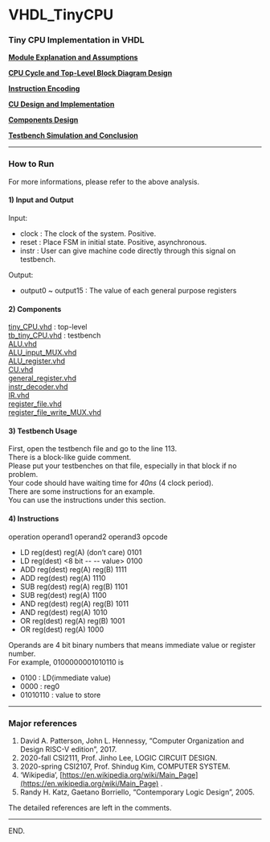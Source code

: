 # VHDL_TinyCPU

### Tiny CPU Implementation in VHDL  

[**Module Explanation and Assumptions**](Tiny%20CPU%20Analysis%205466d04ef5e74a2da7790e5a05af0138/Module%20Explanation%20and%20Assumptions%2027756dd5f7ce40df9598ab9e70e69a91.md)  

[**CPU Cycle and Top-Level Block Diagram Design**](Tiny%20CPU%20Analysis%205466d04ef5e74a2da7790e5a05af0138/CPU%20Cycle%20and%20Top-Level%20Block%20Diagram%20Design%2065b26b03db404112ae7023067a5b66c3.md)  

[**Instruction Encoding**](Tiny%20CPU%20Analysis%205466d04ef5e74a2da7790e5a05af0138/Instruction%20Encoding%20bdd1ad396eeb4982a3ccbe45d230248f.md)  

[**CU Design and Implementation**](Tiny%20CPU%20Analysis%205466d04ef5e74a2da7790e5a05af0138/CU%20Design%20and%20Implementation%205be3b75cfe1148d7915835c7d33a5713.md)  

[**Components Design**](Tiny%20CPU%20Analysis%205466d04ef5e74a2da7790e5a05af0138/Components%20Design%209e8ffb82148147ce84a4e5a60ddf1300.md)  

[**Testbench Simulation and Conclusion**](Tiny%20CPU%20Analysis%205466d04ef5e74a2da7790e5a05af0138/Testbench%20Simulation%20and%20Conclusion%20957987fb50e3484f8b83251dc5b17d47.md)  

---

### How to Run

For more informations, please refer to the above analysis.  

#### 1) Input and Output

Input:
- clock		: The clock of the system. Positive.
- reset		: Place FSM in initial state. Positive, asynchronous.
- instr		: User can give machine code directly through this signal on testbench.

Output:
- output0 ~ output15	: The value of each general purpose registers


#### 2) Components
[tiny_CPU.vhd](tiny_CPU.vhd)		: top-level  
[tb_tiny_CPU.vhd](tb_tiny_CPU.vhd)		: testbench  
[ALU.vhd](ALU.vhd)  
[ALU_input_MUX.vhd](ALU_input_MUX.vhd)  
[ALU_register.vhd](ALU_register.vhd)  
[CU.vhd](CU.vhd)  
[general_register.vhd](general_register.vhd)  
[instr_decoder.vhd](instr_decoder.vhd)  
[IR.vhd](IR.vhd)  
[register_file.vhd](register_file.vhd)  
[register_file_write_MUX.vhd](register_file_write_MUX.vhd)  


#### 3) Testbench Usage
First, open the testbench file and go to the line 113.  
There is a block-like guide comment.  
Please put your testbenches on that file, especially in that block if no problem.  
Your code should have waiting time for *40ns* (4 clock period).  
There are some instructions for an example.  
You can use the instructions under this section.  


#### 4) Instructions

operation	operand1	operand2	operand3	opcode  

- LD	reg(dest)	reg(A)	(don’t care)	0101  
- LD	reg(dest)	<8 bit --	-- value>	0100  
- ADD	reg(dest)	reg(A)	reg(B)	1111  
- ADD	reg(dest)	reg(A)	<value>	1110  
- SUB	reg(dest)	reg(A)	reg(B)	1101  
- SUB	reg(dest)	reg(A)	<value>	1100  
- AND	reg(dest)	reg(A)	reg(B)	1011  
- AND	reg(dest)	reg(A)	<value>	1010  
- OR	reg(dest)	reg(A)	reg(B)	1001  
- OR	reg(dest)	reg(A)	<value>	1000  

Operands are 4 bit binary numbers that means immediate value or register number.  
For example, 0100000001010110 is  

- 0100	: LD(immediate value)
- 0000	: reg0
- 01010110	: value to store

---

### Major references

1. David A. Patterson, John L. Hennessy, “Computer Organization and Design RISC-V edition”, 2017.
2. 2020-fall CSI2111, Prof. Jinho Lee, LOGIC CIRCUIT DESIGN.
3. 2020-spring CSI2107, Prof. Shindug Kim, COMPUTER SYSTEM.
4. ‘Wikipedia’, [https://en.wikipedia.org/wiki/Main_Page](https://en.wikipedia.org/wiki/Main_Page) .
5. Randy H. Katz, Gaetano Borriello, “Contemporary Logic Design”, 2005.

The detailed references are left in the comments.

---

END.  
